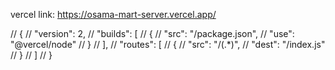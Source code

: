  vercel link: https://osama-mart-server.vercel.app/


// {
//   "version": 2,
//   "builds": [
//     {
//       "src": "/package.json",
//       "use": "@vercel/node"
//     }
//   ],
//   "routes": [
//     {
//       "src": "/(.*)",
//       "dest": "/index.js"
//     }
//   ]
// }



